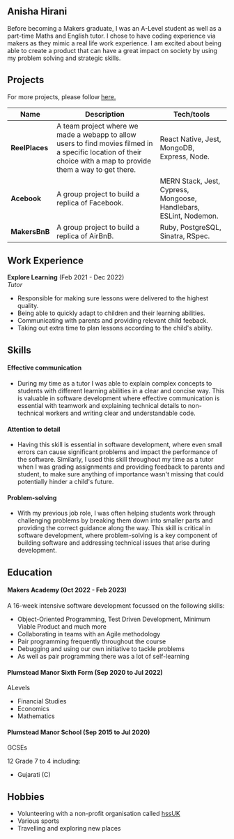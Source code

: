## Anisha Hirani

Before becoming a Makers graduate, I was an A-Level student as well as a part-time Maths and English tutor. I chose to have coding experience via makers as they mimic a real life work experience. I am excited about being able to create a product that can have a great impact on society by using my problem solving and strategic skills.

## Projects
For more projects, please follow [here.](https://github.com/anisha-11)

| Name                         | Description       | Tech/tools        |
| ---------------------------- | ----------------- | ----------------- |
| **ReelPlaces**               | A team project where we made a webapp to allow users to find movies filmed in a specific location of their choice with a map to provide them a way to get there. | React Native, Jest, MongoDB, Express, Node. |
| **Acebook** | A group project to build a replica of Facebook. | MERN Stack, Jest, Cypress, Mongoose, Handlebars, ESLint, Nodemon.|
| **MakersBnB** | A group project to build a replica of AirBnB. | Ruby, PostgreSQL, Sinatra, RSpec.|

## Work Experience

**Explore Learning** (Feb 2021 - Dec 2022)  
_Tutor_

- Responsible for making sure lessons were delivered to the highest quality. 
- Being able to quickly adapt to children and their learning abilities.
- Communicating with parents and providing relevant child feeback.
- Taking out extra time to plan lessons according to the child's ability.

## Skills

#### Effective communication

- During my time as a tutor I was able to explain complex concepts to students with different learning abilities in a clear and concise way. This is valuable in software development where effective communication is essential with teamwork and explaining technical details to non-technical workers and writing clear and understandable code. 

#### Attention to detail

- Having this skill is essential in software development, where even small errors can cause significant problems and impact the performance of the software. Similarly, I used this skill throughout my time as a tutor when I was grading assignments and providing feedback to parents and student, to make sure anything of importance wasn't missing that could potentially hinder a child's future.

#### Problem-solving

- With my previous job role, I was often helping students work through challenging problems by breaking them down into smaller parts and providing the correct guidance along the way. This skill is critical in software development, where problem-solving is a key component of building software and addressing technical issues that arise during development.

## Education

#### Makers Academy (Oct 2022 - Feb 2023)

A 16-week intensive software development focussed on the following skills:
- Object-Oriented Programming, Test Driven Development, Minimum Viable Product and much more
- Collaborating in teams with an Agile methodology
- Pair programming frequently throughout the course
- Debugging and using our own initiative to tackle problems 
- As well as pair programming there was a lot of self-learning

#### Plumstead Manor Sixth Form (Sep 2020 to Jul 2022)

ALevels

- Financial Studies 
- Economics 
- Mathematics 

#### Plumstead Manor School (Sep 2015 to Jul 2020)

GCSEs

12 Grade 7 to 4 including:
- Gujarati (C)

## Hobbies

- Volunteering with a non-profit organisation called [hssUK](https://hssuk.org/)
- Various sports 
- Travelling and exploring new places
